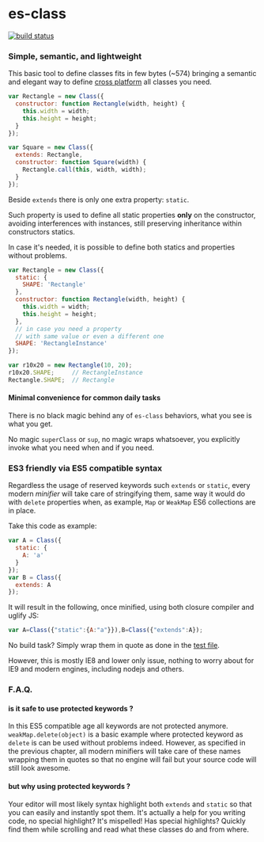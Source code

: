 es-class
========

[![build status](https://secure.travis-ci.org/WebReflection/es-class.png)](http://travis-ci.org/WebReflection/es-class)


### Simple, semantic, and lightweight
This basic tool to define classes fits in few bytes (~574) bringing a semantic and elegant way to define [cross platform](http://webreflection.github.io/es-class/test) all classes you need.
```js
var Rectangle = new Class({
  constructor: function Rectangle(width, height) {
    this.width = width;
    this.height = height;
  }
});

var Square = new Class({
  extends: Rectangle,
  constructor: function Square(width) {
    Rectangle.call(this, width, width);
  }
});
```

Beside `extends` there is only one extra property: `static`.

Such property is used to define all static properties **only** on the constructor, avoiding interferences with instances, still preserving inheritance within constructors statics.

In case it's needed, it is possible to define both statics and properties without problems.

```js
var Rectangle = new Class({
  static: {
    SHAPE: 'Rectangle'
  },
  constructor: function Rectangle(width, height) {
    this.width = width;
    this.height = height;
  },
  // in case you need a property
  // with same value or even a different one
  SHAPE: 'RectangleInstance'
});

var r10x20 = new Rectangle(10, 20);
r10x20.SHAPE;     // RectangleInstance
Rectangle.SHAPE;  // Rectangle
```


#### Minimal convenience for common daily tasks
There is no black magic behind any of `es-class` behaviors, what you see is what you get.

No magic `superClass` or `sup`, no magic wraps whatsoever, you explicitly invoke what you need when and if you need.


### ES3 friendly via ES5 compatible syntax
Regardless the usage of reserved keywords such `extends` or `static`, every modern _minifier_ will take care of stringifying them, same way it would do with `delete` properties when, as example, `Map` or `WeakMap` ES6 collections are in place.

Take this code as example:
```js
var A = Class({
  static: {
    A: 'a'
  }
});
var B = Class({
  extends: A
});
```
It will result in the following, once minified, using both closure compiler and uglify JS:
```js
var A=Class({"static":{A:"a"}}),B=Class({"extends":A});
```
No build task? Simply wrap them in quote as done in the [test file](test/es-class.js).

However, this is mostly IE8 and lower only issue, nothing to worry about for IE9 and modern engines, including nodejs and others.

### F.A.Q.

#### is it safe to use protected keywords ?
In this ES5 compatible age all keywords are not protected anymore. `weakMap.delete(object)` is a basic example where protected keyword as `delete` is can be used without problems indeed. However, as specified in the previous chapter, all modern minifiers will take care of these names wrapping them in quotes so that no engine will fail but your source code will still look awesome.


#### but why using protected keywords ?
Your editor will most likely syntax highlight both `extends` and `static` so that you can easily and instantly spot them. It's actually a help for you writing code, no special highlight? It's mispelled! Has special highlights? Quickly find them while scrolling and read what these classes do and from where.